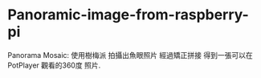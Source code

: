 # Panoramic-image-from-raspberry-pi
Panorama Mosaic:
使用樹梅派 拍攝出魚眼照片 經過矯正拼接 得到一張可以在 PotPlayer 觀看的360度 照片. 
